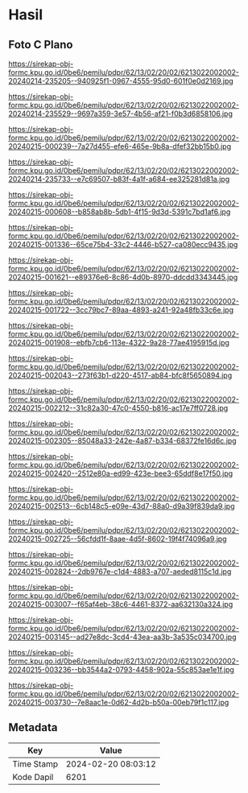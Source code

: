 # Hasil

## Foto C Plano

https://sirekap-obj-formc.kpu.go.id/0be6/pemilu/pdpr/62/13/02/20/02/6213022002002-20240214-235205--940925f1-0967-4555-95d0-601f0e0d2169.jpg

https://sirekap-obj-formc.kpu.go.id/0be6/pemilu/pdpr/62/13/02/20/02/6213022002002-20240214-235529--9697a359-3e57-4b56-af21-f0b3d6858106.jpg

https://sirekap-obj-formc.kpu.go.id/0be6/pemilu/pdpr/62/13/02/20/02/6213022002002-20240215-000239--7a27d455-efe6-465e-9b8a-dfef32bb15b0.jpg

https://sirekap-obj-formc.kpu.go.id/0be6/pemilu/pdpr/62/13/02/20/02/6213022002002-20240214-235733--e7c69507-b83f-4a1f-a684-ee325281d81a.jpg

https://sirekap-obj-formc.kpu.go.id/0be6/pemilu/pdpr/62/13/02/20/02/6213022002002-20240215-000608--b858ab8b-5db1-4f15-9d3d-5391c7bd1af6.jpg

https://sirekap-obj-formc.kpu.go.id/0be6/pemilu/pdpr/62/13/02/20/02/6213022002002-20240215-001336--65ce75b4-33c2-4446-b527-ca080ecc9435.jpg

https://sirekap-obj-formc.kpu.go.id/0be6/pemilu/pdpr/62/13/02/20/02/6213022002002-20240215-001621--e89376e6-8c86-4d0b-8970-ddcdd3343445.jpg

https://sirekap-obj-formc.kpu.go.id/0be6/pemilu/pdpr/62/13/02/20/02/6213022002002-20240215-001722--3cc79bc7-89aa-4893-a241-92a48fb33c6e.jpg

https://sirekap-obj-formc.kpu.go.id/0be6/pemilu/pdpr/62/13/02/20/02/6213022002002-20240215-001908--ebfb7cb6-113e-4322-9a28-77ae4195915d.jpg

https://sirekap-obj-formc.kpu.go.id/0be6/pemilu/pdpr/62/13/02/20/02/6213022002002-20240215-002043--273f63b1-d220-4517-ab84-bfc8f5650894.jpg

https://sirekap-obj-formc.kpu.go.id/0be6/pemilu/pdpr/62/13/02/20/02/6213022002002-20240215-002212--31c82a30-47c0-4550-b816-ac17e7ff0728.jpg

https://sirekap-obj-formc.kpu.go.id/0be6/pemilu/pdpr/62/13/02/20/02/6213022002002-20240215-002305--85048a33-242e-4a87-b334-68372fe16d6c.jpg

https://sirekap-obj-formc.kpu.go.id/0be6/pemilu/pdpr/62/13/02/20/02/6213022002002-20240215-002420--2512e80a-ed99-423e-bee3-65ddf8e17f50.jpg

https://sirekap-obj-formc.kpu.go.id/0be6/pemilu/pdpr/62/13/02/20/02/6213022002002-20240215-002513--6cb148c5-e09e-43d7-88a0-d9a39f839da9.jpg

https://sirekap-obj-formc.kpu.go.id/0be6/pemilu/pdpr/62/13/02/20/02/6213022002002-20240215-002725--56cfdd1f-8aae-4d5f-8602-19f4f74096a9.jpg

https://sirekap-obj-formc.kpu.go.id/0be6/pemilu/pdpr/62/13/02/20/02/6213022002002-20240215-002824--2db9767e-c1d4-4883-a707-aeded8115c1d.jpg

https://sirekap-obj-formc.kpu.go.id/0be6/pemilu/pdpr/62/13/02/20/02/6213022002002-20240215-003007--f65af4eb-38c6-4461-8372-aa632130a324.jpg

https://sirekap-obj-formc.kpu.go.id/0be6/pemilu/pdpr/62/13/02/20/02/6213022002002-20240215-003145--ad27e8dc-3cd4-43ea-aa3b-3a535c034700.jpg

https://sirekap-obj-formc.kpu.go.id/0be6/pemilu/pdpr/62/13/02/20/02/6213022002002-20240215-003236--bb3544a2-0793-4458-902a-55c853ae1e1f.jpg

https://sirekap-obj-formc.kpu.go.id/0be6/pemilu/pdpr/62/13/02/20/02/6213022002002-20240215-003730--7e8aac1e-0d62-4d2b-b50a-00eb79f1c117.jpg


## Metadata

| Key        | Value               |
| ---------- | ------------------- |
| Time Stamp | 2024-02-20 08:03:12 |
| Kode Dapil | 6201                |




